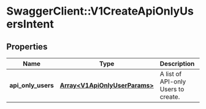 # SwaggerClient::V1CreateApiOnlyUsersIntent

## Properties
Name | Type | Description | Notes
------------ | ------------- | ------------- | -------------
**api_only_users** | [**Array&lt;V1ApiOnlyUserParams&gt;**](V1ApiOnlyUserParams.md) | A list of API-only Users to create. | 

